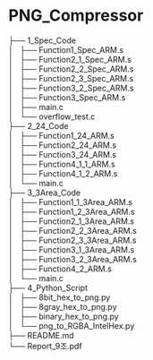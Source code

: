 # PNG_Compressor  
├── 1_Spec_Code  
│   ├── Function1_Spec_ARM.s  
│   ├── Function2_1_Spec_ARM.s  
│   ├── Function2_2_Spec_ARM.s  
│   ├── Function2_3_Spec_ARM.s  
│   ├── Function3_2_Spec_ARM.s  
│   ├── Function3_Spec_ARM.s  
│   ├── main.c  
│   └── overflow_test.c  
├── 2_24_Code  
│   ├── Function1_24_ARM.s  
│   ├── Function2_24_ARM.s  
│   ├── Function3_24_ARM.s  
│   ├── Function4_1_1_ARM.s  
│   ├── Function4_1_2_ARM.s  
│   └── main.c  
├── 3_3Area_Code  
│   ├── Function1_1_3Area_ARM.s  
│   ├── Function1_2_3Area_ARM.s  
│   ├── Function2_1_3Area_ARM.s  
│   ├── Function2_2_3Area_ARM.s  
│   ├── Function2_3_3Area_ARM.s  
│   ├── Function3_1_3Area_ARM.s  
│   ├── Function3_2_3Area_ARM.s  
│   ├── Function4_2_ARM.s  
│   └── main.c  
├── 4_Python_Script  
│   ├── 8bit_hex_to_png.py  
│   ├── 8gray_hex_to_png.py  
│   ├── binary_hex_to_png.py  
│   └── png_to_RGBA_IntelHex.py  
├── README.md  
└── Report_9조.pdf  